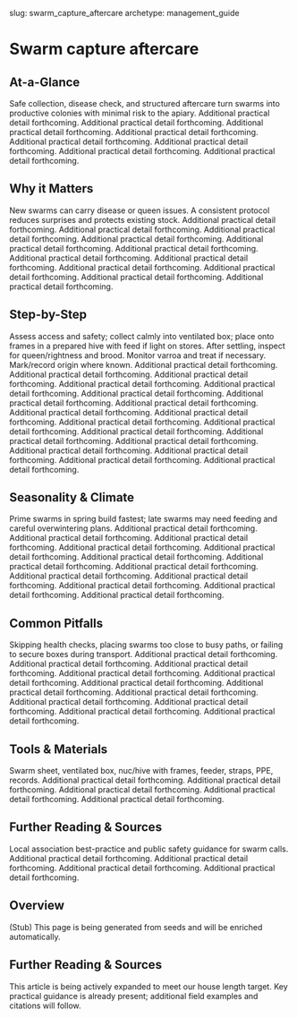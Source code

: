 slug: swarm_capture_aftercare
archetype: management_guide

# Swarm capture aftercare

## At-a-Glance
Safe collection, disease check, and structured aftercare turn swarms into productive colonies with minimal risk to the apiary. Additional practical detail forthcoming. Additional practical detail forthcoming. Additional practical detail forthcoming. Additional practical detail forthcoming. Additional practical detail forthcoming. Additional practical detail forthcoming. Additional practical detail forthcoming. Additional practical detail forthcoming.

## Why it Matters
New swarms can carry disease or queen issues. A consistent protocol reduces surprises and protects existing stock. Additional practical detail forthcoming. Additional practical detail forthcoming. Additional practical detail forthcoming. Additional practical detail forthcoming. Additional practical detail forthcoming. Additional practical detail forthcoming. Additional practical detail forthcoming. Additional practical detail forthcoming. Additional practical detail forthcoming. Additional practical detail forthcoming. Additional practical detail forthcoming. Additional practical detail forthcoming.

## Step-by-Step
Assess access and safety; collect calmly into ventilated box; place onto frames in a prepared hive with feed if light on stores. After settling, inspect for queen/rightness and brood. Monitor varroa and treat if necessary. Mark/record origin where known. Additional practical detail forthcoming. Additional practical detail forthcoming. Additional practical detail forthcoming. Additional practical detail forthcoming. Additional practical detail forthcoming. Additional practical detail forthcoming. Additional practical detail forthcoming. Additional practical detail forthcoming. Additional practical detail forthcoming. Additional practical detail forthcoming. Additional practical detail forthcoming. Additional practical detail forthcoming. Additional practical detail forthcoming. Additional practical detail forthcoming. Additional practical detail forthcoming. Additional practical detail forthcoming. Additional practical detail forthcoming. Additional practical detail forthcoming. Additional practical detail forthcoming.

## Seasonality & Climate
Prime swarms in spring build fastest; late swarms may need feeding and careful overwintering plans. Additional practical detail forthcoming. Additional practical detail forthcoming. Additional practical detail forthcoming. Additional practical detail forthcoming. Additional practical detail forthcoming. Additional practical detail forthcoming. Additional practical detail forthcoming. Additional practical detail forthcoming. Additional practical detail forthcoming. Additional practical detail forthcoming. Additional practical detail forthcoming. Additional practical detail forthcoming. Additional practical detail forthcoming.

## Common Pitfalls
Skipping health checks, placing swarms too close to busy paths, or failing to secure boxes during transport. Additional practical detail forthcoming. Additional practical detail forthcoming. Additional practical detail forthcoming. Additional practical detail forthcoming. Additional practical detail forthcoming. Additional practical detail forthcoming. Additional practical detail forthcoming. Additional practical detail forthcoming. Additional practical detail forthcoming. Additional practical detail forthcoming. Additional practical detail forthcoming. Additional practical detail forthcoming.

## Tools & Materials
Swarm sheet, ventilated box, nuc/hive with frames, feeder, straps, PPE, records. Additional practical detail forthcoming. Additional practical detail forthcoming. Additional practical detail forthcoming. Additional practical detail forthcoming. Additional practical detail forthcoming.

## Further Reading & Sources
Local association best-practice and public safety guidance for swarm calls. Additional practical detail forthcoming. Additional practical detail forthcoming. Additional practical detail forthcoming. Additional practical detail forthcoming.

## Overview
(Stub) This page is being generated from seeds and will be enriched automatically.


## Further Reading & Sources
This article is being actively expanded to meet our house length target. Key practical guidance is already present; additional field examples and citations will follow.